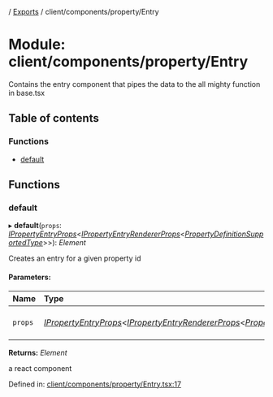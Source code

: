 [](../README.md) / [Exports](../modules.md) / client/components/property/Entry

# Module: client/components/property/Entry

Contains the entry component that pipes the data to the all mighty function
in base.tsx

## Table of contents

### Functions

- [default](client_components_property_entry.md#default)

## Functions

### default

▸ **default**(`props`: [*IPropertyEntryProps*](../interfaces/client_components_property_base.ipropertyentryprops.md)<[*IPropertyEntryRendererProps*](../interfaces/client_internal_components_propertyentry.ipropertyentryrendererprops.md)<[*PropertyDefinitionSupportedType*](base_root_module_itemdefinition_propertydefinition_types.md#propertydefinitionsupportedtype)\>\>): *Element*

Creates an entry for a given property id

#### Parameters:

Name | Type | Description |
:------ | :------ | :------ |
`props` | [*IPropertyEntryProps*](../interfaces/client_components_property_base.ipropertyentryprops.md)<[*IPropertyEntryRendererProps*](../interfaces/client_internal_components_propertyentry.ipropertyentryrendererprops.md)<[*PropertyDefinitionSupportedType*](base_root_module_itemdefinition_propertydefinition_types.md#propertydefinitionsupportedtype)\>\> | the props for the entry   |

**Returns:** *Element*

a react component

Defined in: [client/components/property/Entry.tsx:17](https://github.com/onzag/itemize/blob/11a98dec/client/components/property/Entry.tsx#L17)
